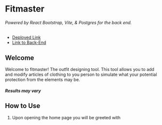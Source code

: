 # Fitmaster
###### Powered by React Bootstrap, Vite, & Postgres for the back end.

- [Deployed Link](https://startling-douhua-766f69.netlify.app/)
- [Link to Back-End](https://github.com/Nugget-Meister/M4-Fitmaster-BE)

## Welcome
Welcome to fitmaster! The outfit designing tool. This tool allows you to add and modify articles of clothing to you person to simulate what your potential protection from the elements may be. 

##### Results may vary

## How to Use

1. Upon opening the home page you will be greeted with
